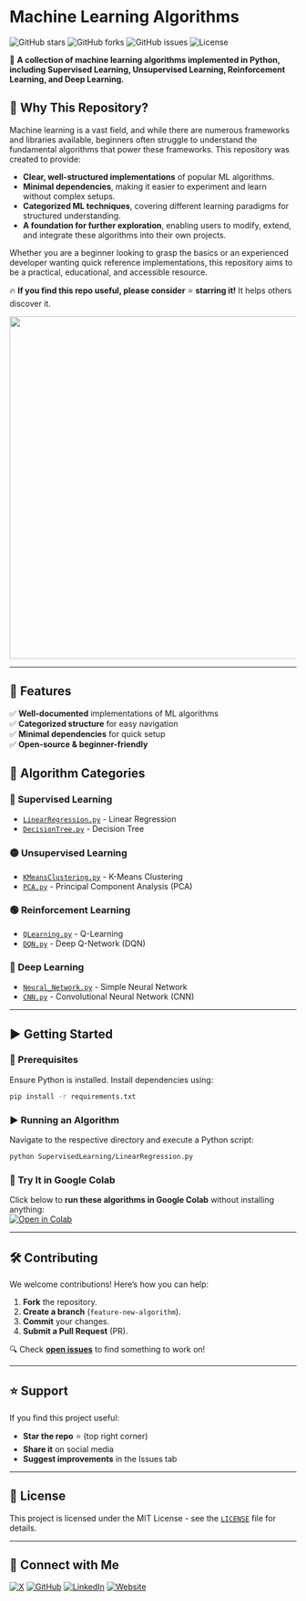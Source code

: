 # Machine Learning Algorithms

![GitHub stars](https://img.shields.io/github/stars/tom-boyle/ML-Algorithms?style=social)
![GitHub forks](https://img.shields.io/github/forks/tom-boyle/ML-Algorithms?style=social)
![GitHub issues](https://img.shields.io/github/issues/tom-boyle/ML-Algorithms)
![License](https://img.shields.io/github/license/tom-boyle/ML-Algorithms)

🎯 **A collection of machine learning algorithms implemented in Python, including Supervised Learning, Unsupervised Learning, Reinforcement Learning, and Deep Learning.**

## 🧐 Why This Repository?
Machine learning is a vast field, and while there are numerous frameworks and libraries available, beginners often struggle to understand the fundamental algorithms that power these frameworks. This repository was created to provide:

- **Clear, well-structured implementations** of popular ML algorithms.
- **Minimal dependencies**, making it easier to experiment and learn without complex setups.
- **Categorized ML techniques**, covering different learning paradigms for structured understanding.
- **A foundation for further exploration**, enabling users to modify, extend, and integrate these algorithms into their own projects.

Whether you are a beginner looking to grasp the basics or an experienced developer wanting quick reference implementations, this repository aims to be a practical, educational, and accessible resource.

🔥 **If you find this repo useful, please consider** ⭐ **starring it!** It helps others discover it.

<p align="center">
  <img src="https://github.com/user-attachments/assets/f356ac51-99d3-45e4-904b-432f6cb75078" width="600">
</p>

---

## 🚀 Features
✅ **Well-documented** implementations of ML algorithms  
✅ **Categorized structure** for easy navigation  
✅ **Minimal dependencies** for quick setup  
✅ **Open-source & beginner-friendly**  

## 📂 Algorithm Categories

### 🔵 Supervised Learning
- [`LinearRegression.py`](SupervisedLearning/LinearRegression.py) - Linear Regression
- [`DecisionTree.py`](SupervisedLearning/DecisionTree.py) - Decision Tree

### 🟡 Unsupervised Learning
- [`KMeansClustering.py`](UnsupervisedLearning/KMeansClustering.py) - K-Means Clustering
- [`PCA.py`](UnsupervisedLearning/PCA.py) - Principal Component Analysis (PCA)

### 🟢 Reinforcement Learning
- [`QLearning.py`](ReinforcementLearning/QLearning.py) - Q-Learning
- [`DQN.py`](ReinforcementLearning/DQN.py) - Deep Q-Network (DQN)

### 🔴 Deep Learning
- [`Neural_Network.py`](DeepLearning/Neural_Network.py) - Simple Neural Network
- [`CNN.py`](DeepLearning/CNN.py) - Convolutional Neural Network (CNN)

---

## ▶ Getting Started

### 🔧 Prerequisites
Ensure Python is installed. Install dependencies using:
```bash
pip install -r requirements.txt
```

### ▶ Running an Algorithm
Navigate to the respective directory and execute a Python script:
```bash
python SupervisedLearning/LinearRegression.py
```

### 🔗 Try It in Google Colab  
Click below to **run these algorithms in Google Colab** without installing anything:  
[![Open in Colab](https://colab.research.google.com/assets/colab-badge.svg)](https://colab.research.google.com/github/tom-boyle/ML-Algorithms)

---

## 🛠 Contributing
We welcome contributions! Here’s how you can help:
1. **Fork** the repository.
2. **Create a branch** (`feature-new-algorithm`).
3. **Commit** your changes.
4. **Submit a Pull Request** (PR).

🔍 Check **[open issues](https://github.com/tom-boyle/ML-Algorithms/issues)** to find something to work on!

---

## ⭐ Support
If you find this project useful:
- **Star the repo** ⭐ (top right corner)
- **Share it** on social media
- **Suggest improvements** in the Issues tab

---

## 📜 License
This project is licensed under the MIT License - see the [`LICENSE`](LICENSE) file for details.

---

## 📢 Connect with Me
[![X](https://img.shields.io/badge/X-@tomlikestocode-1DA1F2?style=flat-square&logo=x&logoColor=white)](https://x.com/tomlikestocode)
[![GitHub](https://img.shields.io/badge/GitHub-TomBoyle-24292F?style=flat-square&logo=github&logoColor=white)](https://github.com/tom-boyle)
[![LinkedIn](https://img.shields.io/badge/LinkedIn-TomBoyle-0A66C2?style=flat-square&logo=linkedin&logoColor=white)](https://www.linkedin.com/in/tom-boyle-au/)
[![Website](https://img.shields.io/badge/Website-tomboyle.io-FF5722?style=flat-square&logo=google-chrome&logoColor=white)](https://tomboyle.io)
